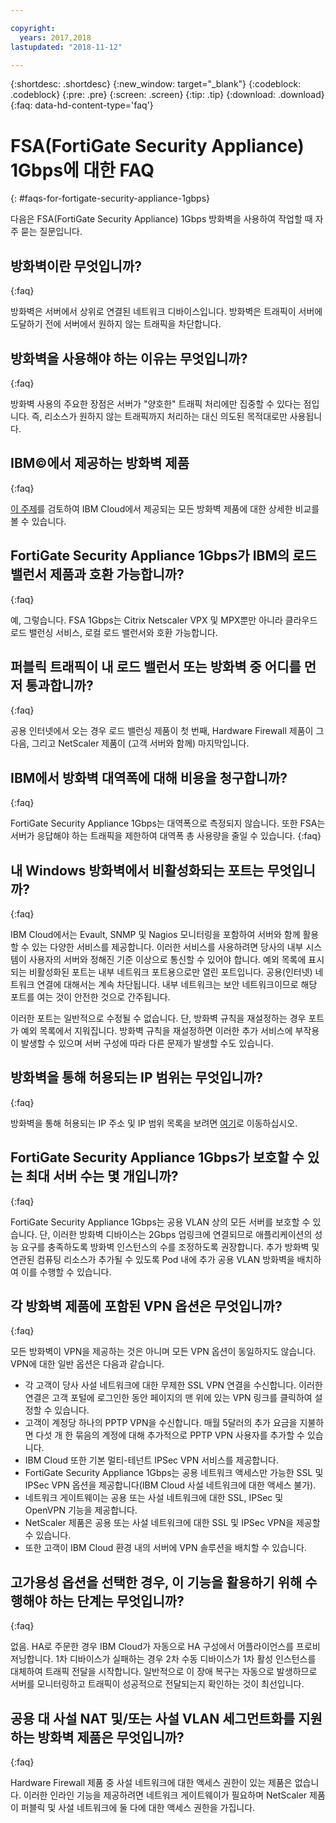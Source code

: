 ```yaml
---

copyright:
  years: 2017,2018
lastupdated: "2018-11-12"

---
```


{:shortdesc: .shortdesc}
{:new_window: target="_blank"}
{:codeblock: .codeblock}
{:pre: .pre}
{:screen: .screen}
{:tip: .tip}
{:download: .download}
{:faq: data-hd-content-type='faq'}

# FSA(FortiGate Security Appliance) 1Gbps에 대한 FAQ
{: #faqs-for-fortigate-security-appliance-1gbps}

다음은 FSA(FortiGate Security Appliance) 1Gbps 방화벽을 사용하여 작업할 때 자주 묻는 질문입니다.

## 방화벽이란 무엇입니까?
{:faq}

방화벽은 서버에서 상위로 연결된 네트워크 디바이스입니다. 방화벽은 트래픽이 서버에 도달하기 전에 서버에서 원하지 않는 트래픽을 차단합니다.

## 방화벽을 사용해야 하는 이유는 무엇입니까?
{:faq}

방화벽 사용의 주요한 장점은 서버가 "양호한" 트래픽 처리에만 집중할 수 있다는 점입니다. 즉, 리소스가 원하지 않는 트래픽까지 처리하는 대신 의도된 목적대로만 사용됩니다.

## IBM©에서 제공하는 방화벽 제품
{:faq}

[이 주제](/docs/infrastructure/fortigate-10g?topic=fortigate-10g-exploring-firewalls)를 검토하여 IBM Cloud에서 제공되는 모든 방화벽 제품에 대한 상세한 비교를 볼 수 있습니다. 

## FortiGate Security Appliance 1Gbps가 IBM의 로드 밸런서 제품과 호환 가능합니까?
{:faq}

예, 그렇습니다. FSA 1Gbps는 Citrix Netscaler VPX 및 MPX뿐만 아니라 클라우드 로드 밸런싱 서비스, 로컬 로드 밸런서와 호환 가능합니다.

## 퍼블릭 트래픽이 내 로드 밸런서 또는 방화벽 중 어디를 먼저 통과합니까?
{:faq}

 공용 인터넷에서 오는 경우 로드 밸런싱 제품이 첫 번째, Hardware Firewall 제품이 그 다음, 그리고 NetScaler 제품이 (고객 서버와 함께) 마지막입니다.

## IBM에서 방화벽 대역폭에 대해 비용을 청구합니까?
{:faq}

FortiGate Security Appliance 1Gbps는 대역폭으로 측정되지 않습니다. 또한 FSA는 서버가 응답해야 하는 트래픽을 제한하여 대역폭 총 사용량을 줄일 수 있습니다.
{:faq}

## 내 Windows 방화벽에서 비활성화되는 포트는 무엇입니까?
{:faq}

IBM Cloud에서는 Evault, SNMP 및 Nagios 모니터링을 포함하여 서버와 함께 활용할 수 있는 다양한 서비스를 제공합니다. 이러한 서비스를 사용하려면 당사의 내부 시스템이 사용자의 서버와 정해진 기준 이상으로 통신할 수 있어야 합니다. 예외 목록에 표시되는 비활성화된 포트는 내부 네트워크 포트용으로만 열린 포트입니다. 공용(인터넷) 네트워크 연결에 대해서는 계속 차단됩니다. 내부 네트워크는 보안 네트워크이므로 해당 포트를 여는 것이 안전한 것으로 간주됩니다.

이러한 포트는 일반적으로 수정될 수 없습니다. 단, 방화벽 규칙을 재설정하는 경우 포트가 예외 목록에서 지워집니다. 방화벽 규칙을 재설정하면 이러한 추가 서비스에 부작용이 발생할 수 있으며 서버 구성에 따라 다른 문제가 발생할 수도 있습니다.

## 방화벽을 통해 허용되는 IP 범위는 무엇입니까?
{:faq}

방화벽을 통해 허용되는 IP 주소 및 IP 범위 목록을 보려면 [여기](/docs/infrastructure/hardware-firewall-dedicated?topic=hardware-firewall-dedicated-ibm-cloud-ip-ranges)로 이동하십시오. 

## FortiGate Security Appliance 1Gbps가 보호할 수 있는 최대 서버 수는 몇 개입니까?
{:faq}

FortiGate Security Appliance 1Gbps는 공용 VLAN 상의 모든 서버를 보호할 수 있습니다. 단, 이러한 방화벽 디바이스는 2Gbps 업링크에 연결되므로 애플리케이션의 성능 요구를 충족하도록 방화벽 인스턴스의 수를 조정하도록 권장합니다. 추가 방화벽 및 연관된 컴퓨팅 리소스가 추가될 수 있도록 Pod 내에 추가 공용 VLAN 방화벽을 배치하여 이를 수행할 수 있습니다.

## 각 방화벽 제품에 포함된 VPN 옵션은 무엇입니까?
{:faq}

모든 방화벽이 VPN을 제공하는 것은 아니며 모든 VPN 옵션이 동일하지도 않습니다. VPN에 대한 일반 옵션은 다음과 같습니다.

* 각 고객이 당사 사설 네트워크에 대한 무제한 SSL VPN 연결을 수신합니다. 이러한 연결은 고객 포털에 로그인한 동안 페이지의 맨 위에 있는 VPN 링크를 클릭하여 설정할 수 있습니다.
* 고객이 계정당 하나의 PPTP VPN을 수신합니다. 매월 5달러의 추가 요금을 지불하면 다섯 개 한 묶음의 계정에 대해 추가적으로 PPTP VPN 사용자를 추가할 수 있습니다.
* IBM Cloud 또한 기본 멀티-테넌트 IPSec VPN 서비스를 제공합니다.
* FortiGate Security Appliance 1Gbps는 공용 네트워크 액세스만 가능한 SSL 및 IPSec VPN 옵션을 제공합니다(IBM Cloud 사설 네트워크에 대한 액세스 불가).
* 네트워크 게이트웨이는 공용 또는 사설 네트워크에 대한 SSL, IPSec 및 OpenVPN 기능을 제공합니다.
* NetScaler 제품은 공용 또는 사설 네트워크에 대한 SSL 및 IPSec VPN을 제공할 수 있습니다.
* 또한 고객이 IBM Cloud 환경 내의 서버에 VPN 솔루션을 배치할 수 있습니다.

## 고가용성 옵션을 선택한 경우, 이 기능을 활용하기 위해 수행해야 하는 단계는 무엇입니까?
{:faq}

없음. HA로 주문한 경우 IBM Cloud가 자동으로 HA 구성에서 어플라이언스를 프로비저닝합니다.  1차 디바이스가 실패하는 경우 2차 수동 디바이스가 1차 활성 인스턴스를 대체하여 트래픽 전달을 시작합니다. 일반적으로 이 장애 복구는 자동으로 발생하므로 서버를 모니터링하고 트래픽이 성공적으로 전달되는지 확인하는 것이 최선입니다.

## 공용 대 사설 NAT 및/또는 사설 VLAN 세그먼트화를 지원하는 방화벽 제품은 무엇입니까?
{:faq}

Hardware Firewall 제품 중 사설 네트워크에 대한 액세스 권한이 있는 제품은 없습니다.  이러한 인라인 기능을 제공하려면 네트워크 게이트웨이가 필요하며 NetScaler 제품이 퍼블릭 및 사설 네트워크에 둘 다에 대한 액세스 권한을 가집니다.
